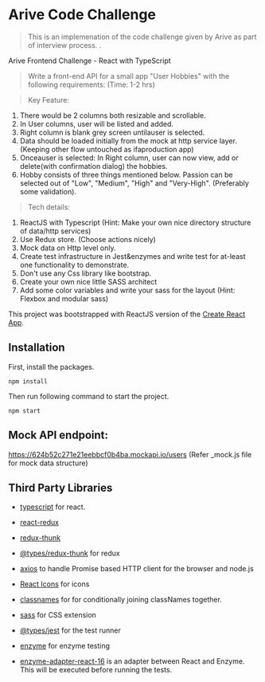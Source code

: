 # Arive Code Challenge

> This is an implemenation of the code challenge given by Arive as part of interview process. .

Arive Frontend Challenge - React with TypeScript

> Write a front-end API for a small app "User Hobbies" with the following requirements: (Time: 1-2 hrs)

> Key Feature:

1. There would be 2 columns both resizable and scrollable.
2. In User columns, user will be listed and added.
3. Right column is blank grey screen untilauser is selected.
4. Data should be loaded initially from the mock at http service layer. (Keeping other flow untouched as ifaproduction app)
5. Onceauser is selected: In Right column, user can now view, add or delete(with confirmation dialog) the hobbies.
6. Hobby consists of three things mentioned below. Passion can be selected out of "Low", "Medium", "High" and "Very-High". (Preferably
   some validation).

> Tech details:

1. ReactJS with Typescript (Hint: Make your own nice directory structure of data/http services)
2. Use Redux store. (Choose actions nicely)
3. Mock data on Http level only.
4. Create test infrastructure in Jest&enzymes and write test for at-least one functionality to demonstrate.
5. Don't use any Css library like bootstrap.
6. Create your own nice little SASS architect
7. Add some color variables and write your sass for the layout (Hint: Flexbox and modular sass)

This project was bootstrapped with ReactJS version of the [Create React App](https://github.com/facebook/create-react-app).

## Installation

First, install the packages.

```
npm install
```

Then run following command to start the project.

```
npm start
```

## Mock API endpoint:

https://624b52c271e21eebbcf0b4ba.mockapi.io/users
(Refer \_mock.js file for mock data structure)

## Third Party Libraries

- [typescript](https://react-bootstrap.github.io/getting-started/introduction) for react.
- [react-redux](https://redux.js.org/introduction/installation)
- [redux-thunk](https://www.npmjs.com/package/redux-thunk)
- [@types/redux-thunk](https://redux.js.org/introduction/installation) for redux
- [axios](https://axios-http.com/docs/intro) to handle Promise based HTTP client for the browser and node.js
- [React Icons](https://react-icons.github.io/react-icons) for icons
- [classnames](https://jedwatson.github.io/classnames/) for for conditionally joining classNames together.
- [sass](https://sass-lang.com/install) for CSS extension
- [@types/jest](https://jestjs.io/docs/getting-started) for the test runner
- [enzyme](https://www.codementor.io/@rajjeet/get-started-with-react-testing-jest-enzyme-4-easy-steps-1dn5180mzr) for enzyme testing

- [enzyme-adapter-react-16](https://enzymejs.github.io/enzyme/docs/installation/react-16.html) is an adapter between React and Enzyme. This will be executed before running the tests.
